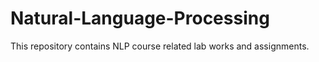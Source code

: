 # Natural-Language-Processing
This repository contains NLP course related lab works and assignments.
